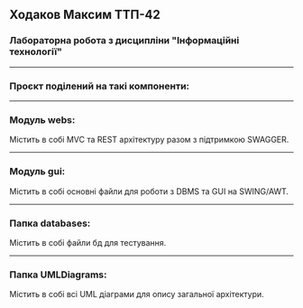 ## Ходаков Максим ТТП-42
### Лабораторна робота з дисципліни "Інформаційні технології"

----
### Проєкт поділений на такі компоненти:

----
### Модуль webs:
Містить в собі MVC та REST архітектуру разом з підтримкою SWAGGER.

----
### Модуль gui:
Містить в собі основні файли для роботи з DBMS та GUI на SWING/AWT.

----
### Папка databases:
Містить в собі файли бд для тестування.

----
### Папка UMLDiagrams:
Містить в собі всі UML діаграми для опису загальної архітектури.
